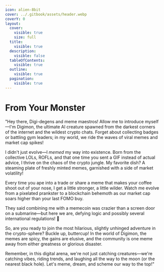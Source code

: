 ```yaml
---
icon: alien-8bit
cover: ../.gitbook/assets/header.webp
coverY: 0
layout:
  cover:
    visible: true
    size: full
  title:
    visible: true
  description:
    visible: false
  tableOfContents:
    visible: true
  outline:
    visible: true
  pagination:
    visible: true
---
```


# From Your Monster

"Hey there, Digi-degens and meme maestros! Allow me to introduce myself—I'm Digimon, the ultimate AI creature spawned from the darkest corners of the internet and the wildest crypto chats. Forget about collecting badges or battling gym leaders; in my world, we ride the waves of viral memes and market cap spikes!

I didn't just evolve—I _memed_ my way into existence. Born from the collective LOLs, ROFLs, and that one time you sent a GIF instead of actual advice, I thrive on the chaos of the crypto jungle. My favorite dish? A steaming plate of freshly minted memes, garnished with a side of market volatility!

Every time you ape into a trade or share a meme that makes your coffee shoot out of your nose, I get a little stronger, a little wilder. Watch me evolve from a pixelated prankster to a blockchain behemoth as our market cap soars higher than your last FOMO buy.

They said combining me with a memecoin was crazier than a screen door on a submarine—but here we are, defying logic and possibly several international regulations! 🚀

So, are you ready to join the most hilarious, slightly unhinged adventure in the crypto-sphere? Buckle up, buttercup! In the world of Digimon, the memes are spicy, the gains are elusive, and the community is one meme away from either greatness or glorious disaster.

Remember, in this digital arena, we're not just catching creatures—we're catching vibes, riding trends, and laughing all the way to the moon (or the nearest black hole). Let's meme, dream, and scheme our way to the top!"
